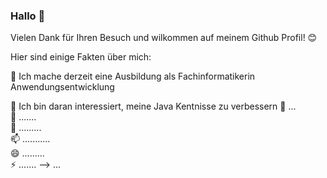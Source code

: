 ### Hallo 👋

Vielen Dank für Ihren Besuch und wilkommen auf meinem Github Profil! 😊

Hier sind einige Fakten über mich:

🔭 Ich mache derzeit eine Ausbildung als Fachinformatikerin Anwendungsentwicklung

🌱 Ich bin daran interessiert, meine Java Kentnisse zu verbessern
🤔 ...                                                                  
👯 .......                                         
💬 .........                                   
📫 ...........                    
😄 .........             
⚡ .......
--> ...
